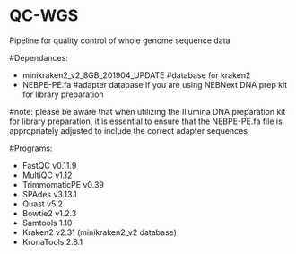 # QC-WGS
Pipeline for quality control of whole genome sequence data 

#Dependances: 

- minikraken2_v2_8GB_201904_UPDATE #database for kraken2
- NEBPE-PE.fa #adapter database if you are using NEBNext DNA prep kit for library preparation

#note: please be aware that when utilizing the Illumina DNA preparation kit for library preparation, it is essential to ensure that the NEBPE-PE.fa file is appropriately adjusted to include the correct adapter sequences

#Programs:

- FastQC v0.11.9
- MultiQC v1.12
- TrimmomaticPE v0.39
- SPAdes v3.13.1
- Quast v5.2
- Bowtie2 v1.2.3
- Samtools 1.10
- Kraken2 v2.31 (minikraken2_v2 database)
- KronaTools 2.8.1


